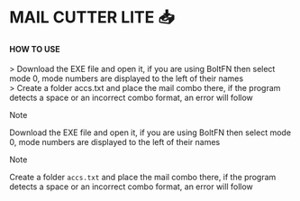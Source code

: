 # MAIL CUTTER LITE 📥

<h4>HOW TO USE</h4>
> Download the EXE file and open it, if you are using BoltFN then select mode 0, mode numbers are displayed to the left of their names <br>
> Create a folder accs.txt and place the mail combo there, if the program detects a space or an incorrect combo format, an error will follow

> [!NOTE]
> Download the EXE file and open it, if you are using BoltFN then select mode 0, mode numbers are displayed to the left of their names <br>

> [!NOTE]
> Create a folder `accs.txt` and place the mail combo there, if the program detects a space or an incorrect combo format, an error will follow
